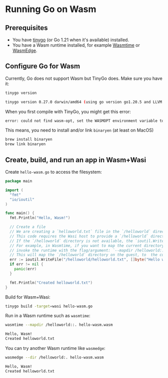 # Running Go on Wasm

## Prerequisites

* You have [tinygo](https://tinygo.org/getting-started/install/) (or Go 1.21 when it's available) installed.
* You have a Wasm runtime installed, for example
  [Wasmtime](https://wasmtime.dev/) or
  [WasmEdge](https://wasmedge.org/book/en/quick_start/install.html).

## Configure Go for Wasm

Currently, Go does not support Wasm but TinyGo does. Make sure you have it:

```sh
tinygo version

tinygo version 0.27.0 darwin/amd64 (using go version go1.20.5 and LLVM version 15.0.0)
```

When you first compile with TinyGo, you might get this error:

```sh
error: could not find wasm-opt, set the WASMOPT environment variable to override
```

This means, you need to install and/or link `binaryen` (at least on MacOS)

```sh
brew install binaryen
brew link binaryen
```

## Create, build, and run an app in Wasm+Wasi

Create `hello-wasm.go` to access the filesystem:

```go
package main

import (
  "fmt"
  "io/ioutil"
)

func main() {
  fmt.Println("Hello, Wasm!")

  // Create a file
  // We are creating a `helloworld.txt` file in the `/helloworld` directory
  // This code requires the Wasi host to provide a `/helloworld` directory on the guest.
  // If the `/helloworld` directory is not available, the `ioutil.WriteFile()` will fail.
  // For example, in Wasmtime, if you want to map the current directory to `/helloworld`,
  // invoke the runtime with the flag/argument: `--mapdir /helloworld::.`
  // This will map the `/helloworld` directory on the guest, to  the current directory (`.`) on the host
  err := ioutil.WriteFile("/helloworld/helloworld.txt", []byte("Hello world!\n"), 0644)
  if err != nil {
    panic(err)
  }

  fmt.Println("Created helloworld.txt")
}
```

Build for Wasm+Wasi:

```sh
tinygo build -target=wasi hello-wasm.go
```

Run in a Wasm runtime such as `wasmtime`:

```sh
wasmtime --mapdir /helloworld::. hello-wasm.wasm

Hello, Wasm!
Created helloworld.txt
```

You can try another Wasm runtime like `wasmedge`:

```sh
wasmedge --dir /helloworld:. hello-wasm.wasm

Hello, Wasm!
Created helloworld.txt
```
